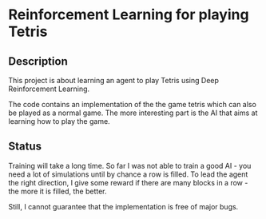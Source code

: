 # Reinforcement Learning for playing Tetris

## Description

This project is about learning an agent to play Tetris using Deep Reinforcement Learning.

The code contains an implementation of the the game tetris which can also be played as a normal game. The more interesting part is the AI that aims at learning how to play the game.

## Status

Training will take a long time. So far I was not able to train a good AI - you need a lot of simulations until by chance a row is filled. To lead the agent the right direction, I give some reward if there are many blocks in a row - the more it is filled, the better. 

Still, I cannot guarantee that the implementation is free of major bugs.


